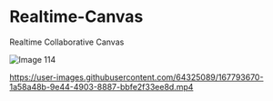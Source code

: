 # Realtime-Canvas
Realtime Collaborative Canvas




![Image 114](https://user-images.githubusercontent.com/64325089/167793590-1cf6333c-09fd-4dd9-a41a-0c63fba13bd7.png)


https://user-images.githubusercontent.com/64325089/167793670-1a58a48b-9e44-4903-8887-bbfe2f33ee8d.mp4

